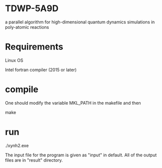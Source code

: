 # TDWP-5A9D
a parallel algorithm for high-dimensional quantum dynamics  simulations in poly-atomic reactions

# Requirements
Linux OS

Intel fortran compiler (2015 or later)


# compile
One should modify the variable MKL_PATH in the makefile and then

make

# run

./xynh2.exe

The input file for the program is given as "input" in default.
All of the output files are in "result" directory.
